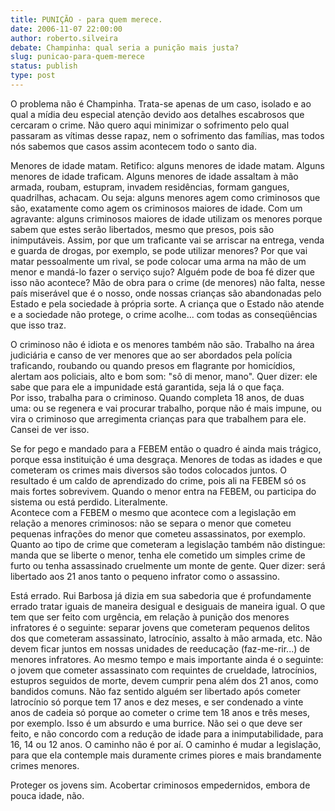 ```yaml
---
title: PUNIÇÃO - para quem merece.
date: 2006-11-07 22:00:00
author: roberto.silveira
debate: Champinha: qual seria a punição mais justa?
slug: punicao-para-quem-merece
status: publish 
type: post
---
```


O problema não é Champinha. Trata-se apenas de um caso, isolado e ao qual a mídia deu especial atenção devido aos detalhes escabrosos que cercaram o crime. Não quero aqui minimizar o sofrimento pelo qual passaram as vítimas desse rapaz, nem o sofrimento das famílias, mas todos nós sabemos que casos assim acontecem todo o santo dia.   
  
  
Menores de idade matam. Retifico: alguns menores de idade matam. Alguns menores de idade traficam. Alguns menores de idade assaltam à mão armada, roubam, estupram, invadem residências, formam gangues, quadrilhas, achacam. Ou seja: alguns menores agem como criminosos que são, exatamente como agem os criminosos maiores de idade. Com um agravante: alguns criminosos maiores de idade utilizam os menores porque sabem que estes serão libertados, mesmo que presos, pois são inimputáveis. Assim, por que um traficante vai se arriscar na entrega, venda e guarda de drogas, por exemplo, se pode utilizar menores? Por que vai matar pessoalmente um rival, se pode colocar uma arma na mão de um menor e mandá-lo fazer o serviço sujo? Alguém pode de boa fé dizer que isso não acontece? Mão de obra para o crime (de menores) não falta, nesse país miserável que é o nosso, onde nossas crianças são abandonadas pelo Estado e pela sociedade à própria sorte. A criança que o Estado não atende e a sociedade não protege, o crime acolhe... com todas as conseqüências que isso traz.  
  
  
O criminoso não é idiota e os menores também não são. Trabalho na área judiciária e canso de ver menores que ao ser abordados pela polícia traficando, roubando ou quando presos em flagrante por homicídios, alertam aos policiais, alto e bom som: "sô di menor, mano". Quer dizer: ele sabe que para ele a impunidade está garantida, seja lá o que faça.  
Por isso, trabalha para o criminoso. Quando completa 18 anos, de duas uma: ou se regenera e vai procurar trabalho, porque não é mais impune, ou vira o criminoso que arregimenta crianças para que trabalhem para ele. Cansei de ver isso.  
  
  
Se for pego e mandado para a FEBEM então o quadro é ainda mais trágico, porque essa instituição é uma desgraça. Menores de todas as idades e que cometeram os crimes mais diversos são todos colocados juntos. O resultado é um caldo de aprendizado do crime, pois ali na FEBEM só os mais fortes sobrevivem. Quando o menor entra na FEBEM, ou participa do sistema ou está perdido. Literalmente.   
Acontece com a FEBEM o mesmo que acontece com a legislação em relação a menores criminosos: não se separa o menor que cometeu pequenas infrações do menor que cometeu assassinatos, por exemplo. Quanto ao tipo de crime que cometeram a legislação também não distingue: manda que se liberte o menor, tenha ele cometido um simples crime de furto ou tenha assassinado cruelmente um monte de gente. Quer dizer: será libertado aos 21 anos tanto o pequeno infrator como o assassino.  
  
  
Está errado. Rui Barbosa já dizia em sua sabedoria que é profundamente errado tratar iguais de maneira desigual e desiguais de maneira igual. O que tem que ser feito com urgência, em relação à punição dos menores infratores é o seguinte: separar jovens que cometeram pequenos delitos dos que cometeram assassinato, latrocínio, assalto à mão armada, etc. Não devem ficar juntos em nossas unidades de reeducação (faz-me-rir...) de menores infratores. Ao mesmo tempo e mais importante ainda é o seguinte: o jovem que cometer assassinato com requintes de crueldade, latrocínios, estupros seguidos de morte, devem cumprir pena além dos 21 anos, como bandidos comuns. Não faz sentido alguém ser libertado após cometer latrocínio só porque tem 17 anos e dez meses, e ser condenado a vinte anos de cadeia só porque ao cometer o crime tem 18 anos e três meses, por exemplo. Isso é um absurdo e uma burrice. Não sei o que deve ser feito, e não concordo com a redução de idade para a inimputabilidade, para 16, 14 ou 12 anos. O caminho não é por aí. O caminho é mudar a legislação, para que ela contemple mais duramente crimes piores e mais brandamente crimes menores.   
  
  
Proteger os jovens sim. Acobertar criminosos empedernidos, embora de pouca idade, não.
